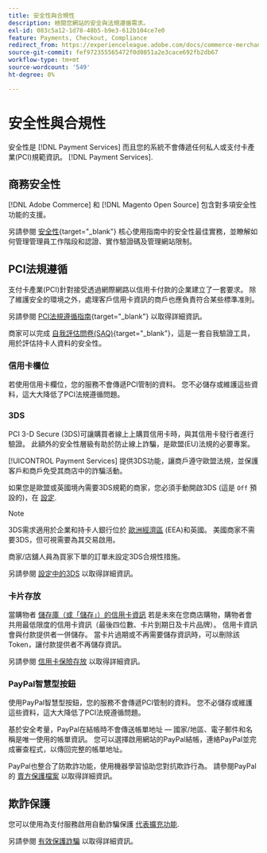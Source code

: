 ```yaml
---
title: 安全性與合規性
description: 檢閱您網站的安全與法規遵循需求。
exl-id: 083c5a12-1d78-48b5-b9e3-612b104ce7e0
feature: Payments, Checkout, Compliance
redirect_from: https://experienceleague.adobe.com/docs/commerce-merchant-services/payment-services/security.html
source-git-commit: fef972355565472f0d0851a2e3cace692fb2db67
workflow-type: tm+mt
source-wordcount: '549'
ht-degree: 0%

---
```


# 安全性與合規性

安全性是 [!DNL Payment Services] 而且您的系統不會傳遞任何私人或支付卡產業(PCI)規範資訊。 [!DNL Payment Services].

## 商務安全性

[!DNL Adobe Commerce] 和 [!DNL Magento Open Source] 包含對多項安全性功能的支援。

另請參閱 [安全性](https://docs.magento.com/user-guide/stores/security.html){target="_blank"} 核心使用指南中的安全性最佳實務，並瞭解如何管理管理員工作階段和認證、實作驗證碼及管理網站限制。

## PCI法規遵循

支付卡產業(PCI)針對接受透過網際網路以信用卡付款的企業建立了一套要求。 除了維護安全的環境之外，處理客戶信用卡資訊的商戶也應負責符合某些標準准則。

另請參閱 [PCI法規遵循指南](https://docs.magento.com/user-guide/stores/compliance-pci.html){target="_blank"} 以取得詳細資訊。

商家可以完成 [自我評估問卷(SAQ)](https://www.pcisecuritystandards.org/pci_security/completing_self_assessment){target="_blank"}，這是一套自我驗證工具，用於評估持卡人資料的安全性。

### 信用卡欄位

若使用信用卡欄位，您的服務不會傳遞PCI管制的資料。 您不必儲存或維護這些資料，這大大降低了PCI法規遵循問題。

### 3DS

PCI 3-D Secure (3DS)可讓購買者線上上購買信用卡時，與其信用卡發行者進行驗證。 此額外的安全性層級有助於防止線上詐騙，是歐盟(EU)法規的必要專案。

[!UICONTROL Payment Services] 提供3DS功能，讓商戶遵守歐盟法規，並保護客戶和商戶免受其商店中的詐騙活動。

如果您是歐盟或英國境內需要3DS規範的商家，您必須手動開啟3DS (這是 `Off` 預設的)，在 [設定](settings.md#credit-card-fields).

>[!NOTE]
>
>3DS需求適用於企業和持卡人銀行位於 [歐洲經濟區](https://www.efta.int/eea) (EEA)和英國。 美國商家不需要3DS，但可視需要為其交易啟用。

商家/店舖人員為買家下單的訂單未設定3DS合規性措施。

另請參閱 [設定中的3DS](settings.md#3ds) 以取得詳細資訊。

### 卡片存放

當購物者 [儲存庫（或「儲存」）的信用卡資訊](vaulting.md) 若是未來在您商店購物，購物者會共用最低限度的信用卡資訊（最後四位數、卡片到期日及卡片品牌）。 信用卡資訊會與付款提供者一併儲存。 當卡片過期或不再需要儲存資訊時，可以刪除該Token，讓付款提供者不再儲存資訊。

另請參閱 [信用卡保險存放](vaulting.md) 以取得詳細資訊。

### PayPal智慧型按鈕

使用PayPal智慧型按鈕，您的服務不會傳遞PCI管制的資料。 您不必儲存或維護這些資料，這大大降低了PCI法規遵循問題。

基於安全考量，PayPal在結帳時不會傳送帳單地址 — 國家/地區、電子郵件和名稱是唯一使用的帳單資訊。 您可以選擇啟用網站的PayPal結帳，連絡PayPal並完成審查程式，以傳回完整的帳單地址。

PayPal也整合了防欺詐功能，使用機器學習協助您對抗欺詐行為。 請參閱PayPal的 [賣方保護檔案](https://www.paypal.com/us/webapps/mpp/security/seller-protection) 以取得詳細資訊。

## 欺詐保護

您可以使用為支付服務啟用自動詐騙保護 [代表擴充功能](https://commercemarketplace.adobe.com/signifyd-module-connect.html).

另請參閱 [有效保護詐騙](fraud-protection.md) 以取得詳細資訊。

